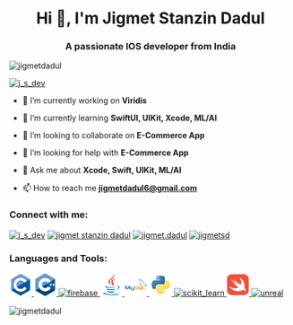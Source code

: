 <h1 align="center">Hi 👋, I'm Jigmet Stanzin Dadul</h1>
<h3 align="center">A passionate IOS developer from India</h3>

<p align="left"> <img src="https://komarev.com/ghpvc/?username=jigmetdadul&label=Profile%20views&color=0e75b6&style=flat" alt="jigmetdadul" /> </p>

<p align="left"> <a href="https://twitter.com/j_s_dev" target="blank"><img src="https://img.shields.io/twitter/follow/j_s_dev?logo=twitter&style=for-the-badge" alt="j_s_dev" /></a> </p>

- 🔭 I’m currently working on **Viridis**

- 🌱 I’m currently learning **SwiftUI, UIKit, Xcode, ML/AI**

- 👯 I’m looking to collaborate on **E-Commerce App**

- 🤝 I’m looking for help with **E-Commerce App**

- 💬 Ask me about **Xcode, Swift, UIKit, ML/AI**

- 📫 How to reach me **jigmetdadul6@gmail.com**

<h3 align="left">Connect with me:</h3>
<p align="left">
<a href="https://twitter.com/j_s_dev" target="blank"><img align="center" src="https://raw.githubusercontent.com/rahuldkjain/github-profile-readme-generator/master/src/images/icons/Social/twitter.svg" alt="j_s_dev" height="30" width="40" /></a>
<a href="https://linkedin.com/in/jigmet stanzin dadul" target="blank"><img align="center" src="https://raw.githubusercontent.com/rahuldkjain/github-profile-readme-generator/master/src/images/icons/Social/linked-in-alt.svg" alt="jigmet stanzin dadul" height="30" width="40" /></a>
<a href="https://instagram.com/jigmet.dadul" target="blank"><img align="center" src="https://raw.githubusercontent.com/rahuldkjain/github-profile-readme-generator/master/src/images/icons/Social/instagram.svg" alt="jigmet.dadul" height="30" width="40" /></a>
<a href="https://www.leetcode.com/jigmetsd" target="blank"><img align="center" src="https://raw.githubusercontent.com/rahuldkjain/github-profile-readme-generator/master/src/images/icons/Social/leet-code.svg" alt="jigmetsd" height="30" width="40" /></a>
</p>

<h3 align="left">Languages and Tools:</h3>
<p align="left"> <a href="https://www.cprogramming.com/" target="_blank" rel="noreferrer"> <img src="https://raw.githubusercontent.com/devicons/devicon/master/icons/c/c-original.svg" alt="c" width="40" height="40"/> </a> <a href="https://www.w3schools.com/cpp/" target="_blank" rel="noreferrer"> <img src="https://raw.githubusercontent.com/devicons/devicon/master/icons/cplusplus/cplusplus-original.svg" alt="cplusplus" width="40" height="40"/> </a> <a href="https://firebase.google.com/" target="_blank" rel="noreferrer"> <img src="https://www.vectorlogo.zone/logos/firebase/firebase-icon.svg" alt="firebase" width="40" height="40"/> </a> <a href="https://www.java.com" target="_blank" rel="noreferrer"> <img src="https://raw.githubusercontent.com/devicons/devicon/master/icons/java/java-original.svg" alt="java" width="40" height="40"/> </a> <a href="https://www.mysql.com/" target="_blank" rel="noreferrer"> <img src="https://raw.githubusercontent.com/devicons/devicon/master/icons/mysql/mysql-original-wordmark.svg" alt="mysql" width="40" height="40"/> </a> <a href="https://www.python.org" target="_blank" rel="noreferrer"> <img src="https://raw.githubusercontent.com/devicons/devicon/master/icons/python/python-original.svg" alt="python" width="40" height="40"/> </a> <a href="https://scikit-learn.org/" target="_blank" rel="noreferrer"> <img src="https://upload.wikimedia.org/wikipedia/commons/0/05/Scikit_learn_logo_small.svg" alt="scikit_learn" width="40" height="40"/> </a> <a href="https://developer.apple.com/swift/" target="_blank" rel="noreferrer"> <img src="https://raw.githubusercontent.com/devicons/devicon/master/icons/swift/swift-original.svg" alt="swift" width="40" height="40"/> </a> <a href="https://unrealengine.com/" target="_blank" rel="noreferrer"> <img src="https://raw.githubusercontent.com/kenangundogan/fontisto/036b7eca71aab1bef8e6a0518f7329f13ed62f6b/icons/svg/brand/unreal-engine.svg" alt="unreal" width="40" height="40"/> </a> </p>

<p><img align="center" src="https://github-readme-stats.vercel.app/api/top-langs?username=jigmetdadul&show_icons=true&locale=en&layout=compact" alt="jigmetdadul" /></p>

